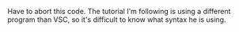 Have to abort this code. The tutorial I'm following is using a different program than VSC, so it's difficult to know what syntax he is using. 

